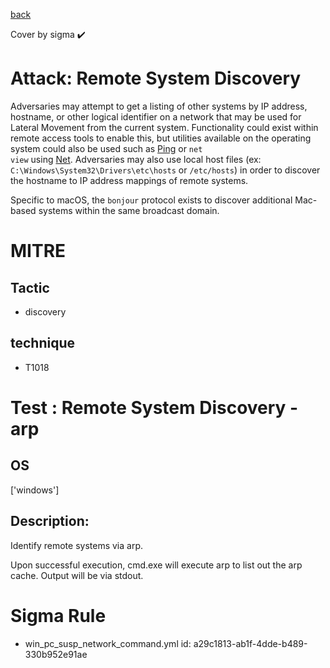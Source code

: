 [back](../index.md)

Cover by sigma :heavy_check_mark: 

# Attack: Remote System Discovery

 Adversaries may attempt to get a listing of other systems by IP address, hostname, or other logical identifier on a network that may be used for Lateral Movement from the current system. Functionality could exist within remote access tools to enable this, but utilities available on the operating system could also be used such as  [Ping](https://attack.mitre.org/software/S0097) or <code>net view</code> using [Net](https://attack.mitre.org/software/S0039). Adversaries may also use local host files (ex: <code>C:\Windows\System32\Drivers\etc\hosts</code> or <code>/etc/hosts</code>) in order to discover the hostname to IP address mappings of remote systems. 

Specific to macOS, the <code>bonjour</code> protocol exists to discover additional Mac-based systems within the same broadcast domain.

# MITRE
## Tactic
  - discovery

## technique
  - T1018

# Test : Remote System Discovery - arp

## OS

 ['windows']

## Description:

 Identify remote systems via arp. 

Upon successful execution, cmd.exe will execute arp to list out the arp cache. Output will be via stdout.


# Sigma Rule
 - win_pc_susp_network_command.yml id: a29c1813-ab1f-4dde-b489-330b952e91ae

